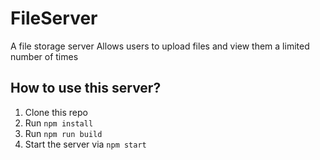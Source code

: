 # FileServer
A file storage server
Allows users to upload files and view them a limited number of times

## How to use this server?
1. Clone this repo
2. Run ```npm install```
3. Run ```npm run build```
4. Start the server via ```npm start```
